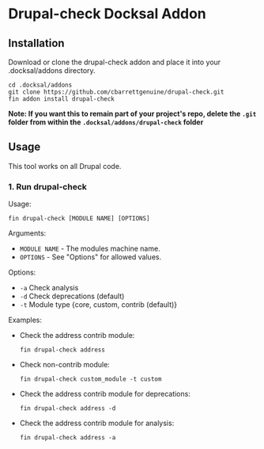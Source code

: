 # Drupal-check Docksal Addon

## Installation

Download or clone the drupal-check addon and place it into your .docksal/addons directory.

```shell
cd .docksal/addons
git clone https://github.com/cbarrettgenuine/drupal-check.git
fin addon install drupal-check
```

__Note: If you want this to remain part of your project's repo, delete the `.git` folder from within the `.docksal/addons/drupal-check` folder__

## Usage

This tool works on all Drupal code.

### 1. Run drupal-check

Usage:

  ```shell
  fin drupal-check [MODULE NAME] [OPTIONS]
  ```

Arguments:

* `MODULE NAME` - The modules machine name.
* `OPTIONS` - See "Options" for allowed values.

Options:

* `-a` Check analysis
* `-d` Check deprecations (default)
* `-t` Module type {core, custom, contrib (default)}

Examples:

* Check the address contrib module:

  ```shell
  fin drupal-check address
  ```

* Check non-contrib module:

  ```shell
  fin drupal-check custom_module -t custom
  ```

* Check the address contrib module for deprecations:

  ```shell
  fin drupal-check address -d
  ```

* Check the address contrib module for analysis:

  ```shell
  fin drupal-check address -a
  ```
